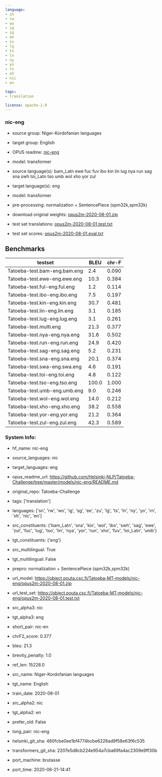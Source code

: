 ```yaml
---
language: 
- sn
- rw
- wo
- ig
- sg
- ee
- zu
- lg
- ts
- ln
- ny
- yo
- rn
- xh
- nic
- en

tags:
- translation

license: apache-2.0
---
```


### nic-eng

* source group: Niger-Kordofanian languages 
* target group: English 
*  OPUS readme: [nic-eng](https://github.com/Helsinki-NLP/Tatoeba-Challenge/tree/master/models/nic-eng/README.md)

*  model: transformer
* source language(s): bam_Latn ewe fuc fuv ibo kin lin lug nya run sag sna swh toi_Latn tso umb wol xho yor zul
* target language(s): eng
* model: transformer
* pre-processing: normalization + SentencePiece (spm32k,spm32k)
* download original weights: [opus2m-2020-08-01.zip](https://object.pouta.csc.fi/Tatoeba-MT-models/nic-eng/opus2m-2020-08-01.zip)
* test set translations: [opus2m-2020-08-01.test.txt](https://object.pouta.csc.fi/Tatoeba-MT-models/nic-eng/opus2m-2020-08-01.test.txt)
* test set scores: [opus2m-2020-08-01.eval.txt](https://object.pouta.csc.fi/Tatoeba-MT-models/nic-eng/opus2m-2020-08-01.eval.txt)

## Benchmarks

| testset               | BLEU  | chr-F |
|-----------------------|-------|-------|
| Tatoeba-test.bam-eng.bam.eng 	| 2.4 	| 0.090 |
| Tatoeba-test.ewe-eng.ewe.eng 	| 10.3 	| 0.384 |
| Tatoeba-test.ful-eng.ful.eng 	| 1.2 	| 0.114 |
| Tatoeba-test.ibo-eng.ibo.eng 	| 7.5 	| 0.197 |
| Tatoeba-test.kin-eng.kin.eng 	| 30.7 	| 0.481 |
| Tatoeba-test.lin-eng.lin.eng 	| 3.1 	| 0.185 |
| Tatoeba-test.lug-eng.lug.eng 	| 3.1 	| 0.261 |
| Tatoeba-test.multi.eng 	| 21.3 	| 0.377 |
| Tatoeba-test.nya-eng.nya.eng 	| 31.6 	| 0.502 |
| Tatoeba-test.run-eng.run.eng 	| 24.9 	| 0.420 |
| Tatoeba-test.sag-eng.sag.eng 	| 5.2 	| 0.231 |
| Tatoeba-test.sna-eng.sna.eng 	| 20.1 	| 0.374 |
| Tatoeba-test.swa-eng.swa.eng 	| 4.6 	| 0.191 |
| Tatoeba-test.toi-eng.toi.eng 	| 4.8 	| 0.122 |
| Tatoeba-test.tso-eng.tso.eng 	| 100.0 	| 1.000 |
| Tatoeba-test.umb-eng.umb.eng 	| 9.0 	| 0.246 |
| Tatoeba-test.wol-eng.wol.eng 	| 14.0 	| 0.212 |
| Tatoeba-test.xho-eng.xho.eng 	| 38.2 	| 0.558 |
| Tatoeba-test.yor-eng.yor.eng 	| 21.2 	| 0.364 |
| Tatoeba-test.zul-eng.zul.eng 	| 42.3 	| 0.589 |


### System Info: 
- hf_name: nic-eng

- source_languages: nic

- target_languages: eng

- opus_readme_url: https://github.com/Helsinki-NLP/Tatoeba-Challenge/tree/master/models/nic-eng/README.md

- original_repo: Tatoeba-Challenge

- tags: ['translation']

- languages: ['sn', 'rw', 'wo', 'ig', 'sg', 'ee', 'zu', 'lg', 'ts', 'ln', 'ny', 'yo', 'rn', 'xh', 'nic', 'en']

- src_constituents: {'bam_Latn', 'sna', 'kin', 'wol', 'ibo', 'swh', 'sag', 'ewe', 'zul', 'fuc', 'lug', 'tso', 'lin', 'nya', 'yor', 'run', 'xho', 'fuv', 'toi_Latn', 'umb'}

- tgt_constituents: {'eng'}

- src_multilingual: True

- tgt_multilingual: False

- prepro:  normalization + SentencePiece (spm32k,spm32k)

- url_model: https://object.pouta.csc.fi/Tatoeba-MT-models/nic-eng/opus2m-2020-08-01.zip

- url_test_set: https://object.pouta.csc.fi/Tatoeba-MT-models/nic-eng/opus2m-2020-08-01.test.txt

- src_alpha3: nic

- tgt_alpha3: eng

- short_pair: nic-en

- chrF2_score: 0.377

- bleu: 21.3

- brevity_penalty: 1.0

- ref_len: 15228.0

- src_name: Niger-Kordofanian languages

- tgt_name: English

- train_date: 2020-08-01

- src_alpha2: nic

- tgt_alpha2: en

- prefer_old: False

- long_pair: nic-eng

- helsinki_git_sha: 480fcbe0ee1bf4774bcbe6226ad9f58e63f6c535

- transformers_git_sha: 2207e5d8cb224e954a7cba69fa4ac2309e9ff30b

- port_machine: brutasse

- port_time: 2020-08-21-14:41